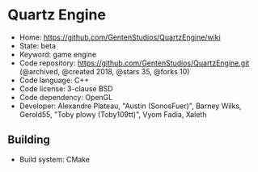 # Quartz Engine

- Home: https://github.com/GentenStudios/QuartzEngine/wiki
- State: beta
- Keyword: game engine
- Code repository: https://github.com/GentenStudios/QuartzEngine.git (@archived, @created 2018, @stars 35, @forks 10)
- Code language: C++
- Code license: 3-clause BSD
- Code dependency: OpenGL
- Developer: Alexandre Plateau, "Austin (SonosFuer)", Barney Wilks, Gerold55, "Toby plowy (Toby109tt)", Vyom Fadia, Xaleth

## Building

- Build system: CMake
